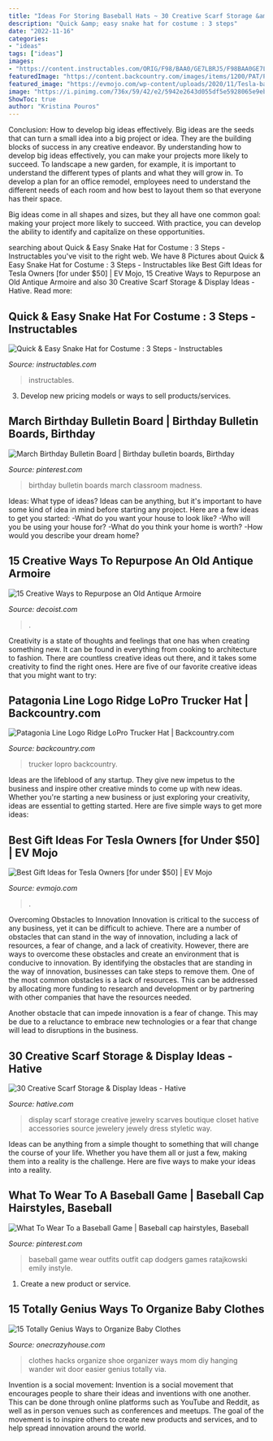 ```yaml
---
title: "Ideas For Storing Baseball Hats ~ 30 Creative Scarf Storage &amp; Display Ideas"
description: "Quick &amp; easy snake hat for costume : 3 steps"
date: "2022-11-16"
categories:
- "ideas"
tags: ["ideas"]
images:
- "https://content.instructables.com/ORIG/F98/BAA0/GE7LBRJ5/F98BAA0GE7LBRJ5.jpg?frame=1&amp;width=2100"
featuredImage: "https://content.backcountry.com/images/items/1200/PAT/PAT02WL/SGKH.jpg"
featured_image: "https://evmojo.com/wp-content/uploads/2020/11/Tesla-baseball-cap.jpg"
image: "https://i.pinimg.com/736x/59/42/e2/5942e2643d055df5e5928065e9eba5fe--birthday-bulletin-boards-birthday-board.jpg"
ShowToc: true
author: "Kristina Pouros"
---
```



Conclusion: How to develop big ideas effectively.
Big ideas are the seeds that can turn a small idea into a big project or idea. They are the building blocks of success in any creative endeavor. By understanding how to develop big ideas effectively, you can make your projects more likely to succeed. 
To landscape a new garden, for example, it is important to understand the different types of plants and what they will grow in. To develop a plan for an office remodel, employees need to understand the different needs of each room and how best to layout them so that everyone has their space. 

 Big ideas come in all shapes and sizes, but they all have one common goal: making your project more likely to succeed. With practice, you can develop the ability to identify and capitalize on these opportunities.

	

		
searching about Quick &amp; Easy Snake Hat for Costume : 3 Steps - Instructables you've visit to the right web. We have 8 Pictures about Quick &amp; Easy Snake Hat for Costume : 3 Steps - Instructables like Best Gift Ideas for Tesla Owners [for under $50] | EV Mojo, 15 Creative Ways to Repurpose an Old Antique Armoire and also 30 Creative Scarf Storage &amp; Display Ideas - Hative. Read more:
		
    
## Quick &amp; Easy Snake Hat For Costume : 3 Steps - Instructables

<img loading=lazy src="https://content.instructables.com/ORIG/F98/BAA0/GE7LBRJ5/F98BAA0GE7LBRJ5.jpg?frame=1&amp;width=2100" onerror="this.onerror=null;this.src='https://tse1.mm.bing.net/th?id=OIP.dZm3nmr0HK-Ib8qMcKF1SQHaHa&amp;pid=15.1';" alt="Quick &amp; Easy Snake Hat for Costume : 3 Steps - Instructables">

_Source: instructables.com_

>instructables. 

	

3. Develop new pricing models or ways to sell products/services.

    
## March Birthday Bulletin Board | Birthday Bulletin Boards, Birthday

<img loading=lazy src="https://i.pinimg.com/736x/59/42/e2/5942e2643d055df5e5928065e9eba5fe--birthday-bulletin-boards-birthday-board.jpg" onerror="this.onerror=null;this.src='https://tse1.mm.bing.net/th?id=OIP.JcQlpG60olYAZGibB-Ed2AHaFi&amp;pid=15.1';" alt="March Birthday Bulletin Board | Birthday bulletin boards, Birthday">

_Source: pinterest.com_

>birthday bulletin boards march classroom madness. 

	

Ideas: What type of ideas?
Ideas can be anything, but it's important to have some kind of idea in mind before starting any project. Here are a few ideas to get you started: 
-What do you want your house to look like? 
-Who will you be using your house for? 
-What do you think your home is worth? 
-How would you describe your dream home?

    
## 15 Creative Ways To Repurpose An Old Antique Armoire

<img loading=lazy src="https://cdn.decoist.com/wp-content/uploads/2015/09/Armoire-used-to-store-jewelry-purses-and-other-fashion-accessories.jpg" onerror="this.onerror=null;this.src='https://tse4.mm.bing.net/th?id=OIP.EK-STZzzSdo9VTI6fKTL7AHaJ3&amp;pid=15.1';" alt="15 Creative Ways to Repurpose an Old Antique Armoire">

_Source: decoist.com_

>. 

	

Creativity is a state of thoughts and feelings that one has when creating something new. It can be found in everything from cooking to architecture to fashion. There are countless creative ideas out there, and it takes some creativity to find the right ones. Here are five of our favorite creative ideas that you might want to try: 

    
## Patagonia Line Logo Ridge LoPro Trucker Hat | Backcountry.com

<img loading=lazy src="https://content.backcountry.com/images/items/1200/PAT/PAT02WL/SGKH.jpg" onerror="this.onerror=null;this.src='https://tse3.mm.bing.net/th?id=OIP.5ZlXqJ3vKhFan6gZC7Sr6gHaHa&amp;pid=15.1';" alt="Patagonia Line Logo Ridge LoPro Trucker Hat | Backcountry.com">

_Source: backcountry.com_

>trucker lopro backcountry. 

	

Ideas are the lifeblood of any startup. They give new impetus to the business and inspire other creative minds to come up with new ideas. Whether you're starting a new business or just exploring your creativity, ideas are essential to getting started. Here are five simple ways to get more ideas: 

    
## Best Gift Ideas For Tesla Owners [for Under $50] | EV Mojo

<img loading=lazy src="https://evmojo.com/wp-content/uploads/2020/11/Tesla-baseball-cap.jpg" onerror="this.onerror=null;this.src='https://tse4.mm.bing.net/th?id=OIP.O9lljqy_ZWFL8-nYWplWkgHaHa&amp;pid=15.1';" alt="Best Gift Ideas for Tesla Owners [for under $50] | EV Mojo">

_Source: evmojo.com_

>. 

	

Overcoming Obstacles to Innovation
Innovation is critical to the success of any business, yet it can be difficult to achieve. There are a number of obstacles that can stand in the way of innovation, including a lack of resources, a fear of change, and a lack of creativity. However, there are ways to overcome these obstacles and create an environment that is conducive to innovation.
By identifying the obstacles that are standing in the way of innovation, businesses can take steps to remove them. One of the most common obstacles is a lack of resources. This can be addressed by allocating more funding to research and development or by partnering with other companies that have the resources needed.

Another obstacle that can impede innovation is a fear of change. This may be due to a reluctance to embrace new technologies or a fear that change will lead to disruptions in the business.

    
## 30 Creative Scarf Storage &amp; Display Ideas - Hative

<img loading=lazy src="https://hative.com/wp-content/uploads/2015/03/scarf-storage-ideas/29-creative-scarf-storage-and-display-ideas.jpg" onerror="this.onerror=null;this.src='https://tse2.mm.bing.net/th?id=OIP.9T2XyBj6h6HcDNLCGOAUZAHaMY&amp;pid=15.1';" alt="30 Creative Scarf Storage &amp; Display Ideas - Hative">

_Source: hative.com_

>display scarf storage creative jewelry scarves boutique closet hative accessories source jewelery jewely dress styletic way. 

	

Ideas can be anything from a simple thought to something that will change the course of your life. Whether you have them all or just a few, making them into a reality is the challenge. Here are five ways to make your ideas into a reality.

    
## What To Wear To A Baseball Game | Baseball Cap Hairstyles, Baseball

<img loading=lazy src="https://i.pinimg.com/736x/9e/bf/b4/9ebfb40386510a58e790887b1fcc534f--chic-outfits-inspired-outfits.jpg" onerror="this.onerror=null;this.src='https://tse3.mm.bing.net/th?id=OIP.UdK8DMcsI3h9_JxiZikudwHaPv&amp;pid=15.1';" alt="What To Wear To a Baseball Game | Baseball cap hairstyles, Baseball">

_Source: pinterest.com_

>baseball game wear outfits outfit cap dodgers games ratajkowski emily instyle. 

	

1. Create a new product or service.

    
## 15 Totally Genius Ways To Organize Baby Clothes

<img loading=lazy src="https://cdn.onecrazyhouse.com/wp-content/uploads/2016/01/organize-baby-clothes-6.jpg" onerror="this.onerror=null;this.src='https://tse2.mm.bing.net/th?id=OIP.dkTYRIoeogBsA0LLBYYl9wHaLJ&amp;pid=15.1';" alt="15 Totally Genius Ways to Organize Baby Clothes">

_Source: onecrazyhouse.com_

>clothes hacks organize shoe organizer ways mom diy hanging wander wit door easier genius totally via. 

	

Invention is a social movement:
Invention is a social movement that encourages people to share their ideas and inventions with one another. This can be done through online platforms such as YouTube and Reddit, as well as in person venues such as conferences and meetups. The goal of the movement is to inspire others to create new products and services, and to help spread innovation around the world.


